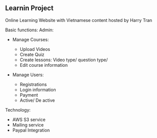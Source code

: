 
## Learnin Project

Online Learning Website with Vietnamese content hosted by Harry Tran

 Basic functions:
Admin:
- Manage Courses:
	- Upload Videos
	- Create Quiz
	- Create lessons: Video type/ question type/
	- Edit course information

- Manage Users:
	- Registrations
	- Login information
	- Payment
	- Active/ De active
	
Technology:
- AWS S3 service
- Mailing service
- Paypal Integration
